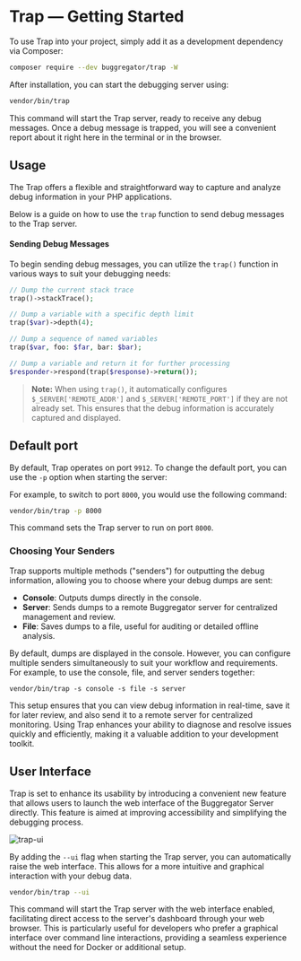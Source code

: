# Trap — Getting Started

To use Trap into your project, simply add it as a development dependency via Composer:

```bash
composer require --dev buggregator/trap -W
```

After installation, you can start the debugging server using:

```bash
vendor/bin/trap
```

This command will start the Trap server, ready to receive any debug messages. Once a debug message is trapped, you will
see a convenient report about it right here in the terminal or in the browser.

## Usage

The Trap offers a flexible and straightforward way to capture and analyze debug information in your PHP applications.

Below is a guide on how to use the `trap` function to send debug messages to the Trap server.

#### Sending Debug Messages

To begin sending debug messages, you can utilize the `trap()` function in various ways to suit your debugging needs:

```php
// Dump the current stack trace
trap()->stackTrace();

// Dump a variable with a specific depth limit
trap($var)->depth(4);

// Dump a sequence of named variables
trap($var, foo: $far, bar: $bar);

// Dump a variable and return it for further processing
$responder->respond(trap($response)->return()); 
```

> **Note:** When using `trap()`, it automatically configures `$_SERVER['REMOTE_ADDR']` and `$_SERVER['REMOTE_PORT']` if
> they are not already set. This ensures that the debug information is accurately captured and displayed.

## Default port

By default, Trap operates on port `9912`. To change the default port, you can use the `-p` option when starting the
server:

For example, to switch to port `8000`, you would use the following command:

```bash
vendor/bin/trap -p 8000
```

This command sets the Trap server to run on port `8000`.

### Choosing Your Senders

Trap supports multiple methods ("senders") for outputting the debug information, allowing you to choose where your debug
dumps are sent:

- **Console**: Outputs dumps directly in the console.
- **Server**: Sends dumps to a remote Buggregator server for centralized management and review.
- **File**: Saves dumps to a file, useful for auditing or detailed offline analysis.

By default, dumps are displayed in the console. However, you can configure multiple senders simultaneously to suit your
workflow and requirements. For example, to use the console, file, and server senders together:

```shell
vendor/bin/trap -s console -s file -s server
```

This setup ensures that you can view debug information in real-time, save it for later review, and also send it to a
remote server for centralized monitoring. Using Trap enhances your ability to diagnose and resolve issues
quickly and efficiently, making it a valuable addition to your development toolkit.

## User Interface

Trap is set to enhance its usability by introducing a convenient new feature that allows users to launch the web
interface of the Buggregator Server directly. This feature is aimed at improving accessibility and simplifying the
debugging process.

![trap-ui](https://github.com/buggregator/trap/assets/4152481/1ccc2c85-2f81-4b62-8ae7-49ee76380674)

By adding the `--ui` flag when starting the Trap server, you can automatically raise the web interface. This allows for
a more intuitive and graphical interaction with your debug data.

```bash
vendor/bin/trap --ui
```

This command will start the Trap server with the web interface enabled, facilitating direct access to the server's
dashboard through your web browser. This is particularly useful for developers who prefer a graphical interface over
command line interactions, providing a seamless experience without the need for Docker or additional setup.